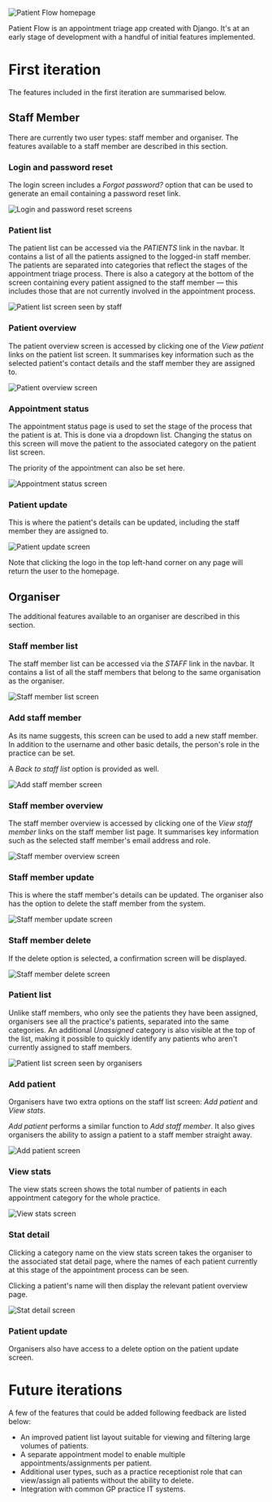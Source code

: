 ![Patient Flow homepage](static/images/home-page.png)

Patient Flow is an appointment triage app created with Django.
It's at an early stage of development with a handful of initial features implemented.

# First iteration

The features included in the first iteration are summarised below. 

## Staff Member

There are currently two user types: staff member and organiser. The features available
to a staff member are described in this section.

### Login and password reset

The login screen includes a *Forgot password?* option that can be used to generate an
email containing a password reset link.

![Login and password reset screens](static/images/login-and-password-reset-screens.png)

### Patient list

The patient list can be accessed via the *PATIENTS* link in the navbar.
It contains a list of all the patients assigned to the logged-in staff member.
The patients are separated into categories that reflect the stages of the appointment
triage process. There is also a category at the bottom of the screen containing every
patient assigned to the staff member — this includes those that are not 
currently involved in the appointment process.

![Patient list screen seen by staff](static/images/patient-list-staff.png)

### Patient overview

The patient overview screen is accessed by clicking one of the *View patient* links 
on the patient list screen. It summarises key information such as the selected patient's
contact details and the staff member they are assigned to.

![Patient overview screen](static/images/patient-overview.png)

### Appointment status

The appointment status page is used to set the stage of the process that the patient is
at. This is done via a dropdown list. Changing the status on this screen will move the
patient to the associated category on the patient list screen.

The priority of the appointment can also be set here.

![Appointment status screen](static/images/appointment-status.png)

### Patient update

This is where the patient's details can be updated, including the staff member they
are assigned to.

![Patient update screen](static/images/patient-update.png)

Note that clicking the logo in the top left-hand corner on any page will return the
user to the homepage.

## Organiser

The additional features available to an organiser are described in this section.

### Staff member list

The staff member list can be accessed via the *STAFF* link in the navbar. It contains
a list of all the staff members that belong to the same organisation as the organiser. 

![Staff member list screen](static/images/staff-list.png)

### Add staff member

As its name suggests, this screen can be used to add a new staff member.
In addition to the username and other basic details, the person's role in the practice
can be set.

A *Back to staff list* option is provided as well.

![Add staff member screen](static/images/add-staff-member.png)

### Staff member overview

The staff member overview is accessed by clicking one of the *View staff member* links 
on the staff member list page. It summarises key information such as the selected
staff member's email address and role.

![Staff member overview screen](static/images/staff-member-overview.png)

### Staff member update

This is where the staff member's details can be updated. The organiser also has the
option to delete the staff member from the system.

![Staff member update screen](static/images/staff-member-update.png)

### Staff member delete

If the delete option is selected, a confirmation screen will be displayed.

![Staff member delete screen](static/images/staff-member-delete.png)

### Patient list

Unlike staff members, who only see the patients they have been assigned, organisers see
all the practice's patients, separated into the same categories. An additional *Unassigned*
category is also visible at the top of the list, making it possible to quickly identify
any patients who aren't currently assigned to staff members.

![Patient list screen seen by organisers](static/images/patient-list-organiser.png)

### Add patient

Organisers have two extra options on the staff list screen: *Add patient* and *View stats*.

*Add patient* performs a similar function to *Add staff member*.
It also gives organisers the ability to assign a patient to a staff member straight away.

![Add patient screen](static/images/add-patient.png)

### View stats

The view stats screen shows the total number of patients in each appointment category
for the whole practice.  

![View stats screen](static/images/view-stats.png)

### Stat detail

Clicking a category name on the view stats screen takes the organiser to the associated
stat detail page, where the names of each patient currently at this stage of
the appointment process can be seen.

Clicking a patient's name will then display the relevant patient overview page.

![Stat detail screen](static/images/stat-detail.png)

### Patient update

Organisers also have access to a delete option on the patient update screen.

# Future iterations

A few of the features that could be added following feedback are listed below:

- An improved patient list layout suitable for viewing and filtering large volumes of patients.
- A separate appointment model to enable multiple appointments/assignments per patient.
- Additional user types, such as a practice receptionist role that can view/assign all
patients without the ability to delete.
- Integration with common GP practice IT systems.
